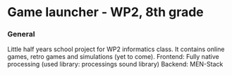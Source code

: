 # Game launcher - WP2, 8th grade
### General

Little half years school project for WP2 informatics class.
It contains online games, retro games and simulations (yet to come).
Frontend: Fully native processing (used library: processings sound library)
Backend: MEN-Stack